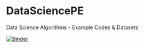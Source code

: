 # DataSciencePE
Data Science Algorithms - Example Codes & Datasets

[![Binder](https://mybinder.org/badge_logo.svg)](https://mybinder.org/v2/gh/Dass-pe/DataSciencePE/master)
